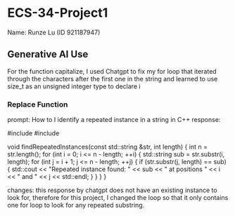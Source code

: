 # ECS-34-Project1

Name: Runze Lu (ID 921187947)

## Generative AI Use

For the function capitalize, I used Chatgpt to fix my for loop that iterated through the characters after the first one in the string and learned to use size_t as an unsigned integer type to declare i

### Replace Function
prompt: How to I identify a repeated instance in a string in C++
response:

#include <iostream>
#include <string>

void findRepeatedInstances(const std::string &str, int length) {
    int n = str.length();
    for (int i = 0; i <= n - length; ++i) {
        std::string sub = str.substr(i, length);
        for (int j = i + 1; j <= n - length; ++j) {
            if (str.substr(j, length) == sub) {
                std::cout << "Repeated instance found: " << sub << " at positions " << i << " and " << j << std::endl;
            }
        }
    }
}

changes: this response by chatgpt does not have an existing instance to look for, therefore for this project, I changed the loop so that it only contains one for loop to look for any repeated substring. 

